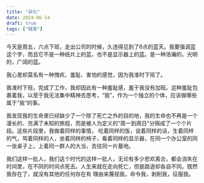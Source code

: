 ```yaml
---
title: "异化"
date: 2024-06-14
draft: true
tags: ["随笔"]
---
```


今天是周五，六点下班，走出公司的时候，久违得见到了6点的蓝天。我要强调蓝这个字，而且它不是一种纸片上的蓝，也不是显示器上的蓝。是一种浩瀚的，光明的，广阔的蓝。

我心里却莫名有一种愧疚、羞耻、害怕的感觉，因为我准时下班了。

我准时下班，完成了工作，我却因此有一种羞耻感，羞于我没有加班。这种羞耻包裹着我，以至于我无法集中精神去思考，“我”，作为一个独立的个体，应该做哪些属于”我“的事。

我发现我的生命里已经缺少了一个除了死亡之外的目的地，我的生命也不再是一个漫长的、充满了未知的旅程，而是被人为定义的”周一到周日"分隔成了一个个片段。这些片段里，我做着同样的事情，
吃着同样的饭，说着同样的话，生着同样的气，骂着同样的人，坐着同样的椅子，看着同样的显示器，在同一个办公室的同一张桌子上，上着同一群人的大当，去往同一片墓地。

我们这样一批人，我们这个时代的这样一批人，无论有多少悲欢离合，都会消失在时间里，在不同的时间点死去。人生来就在走向死亡，但是路途却各自不同。既然我存在了，就没有其他的任何存在有
理由来蔑视我，命令我，剥削我，征服我。


